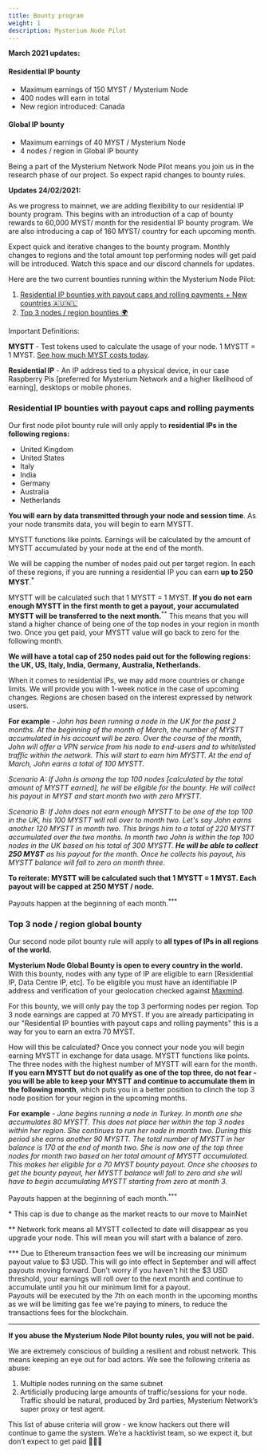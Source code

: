 ```yaml
---
title: Bounty program
weight: 1
description: Mysterium Node Pilot
---
```


**March 2021 updates:**
#### Residential IP bounty
* Maximum earnings of 150 MYST / Mysterium Node 
* 400 nodes will earn in total
* New region introduced: Canada 
#### Global IP bounty
* Maximum earnings of 40 MYST / Mysterium Node
* 4 nodes / region in Global IP bounty 

Being a part of the Mysterium Network Node Pilot means you join us in the research phase of our project. So expect rapid
changes to bounty rules.

**Updates 24/02/2021:**

As we progress to mainnet, we are adding flexibility to our residential IP bounty program. This begins with an introduction of a cap of bounty rewards to 60,000 MYST/ month for the residential IP bounty program. We are also introducing a cap of 160 MYST/ country for each upcoming month. 

Expect quick and iterative changes to the bounty program. Monthly changes to regions and the total amount top performing nodes will get paid will be introduced. Watch this space and our discord channels for updates. 

Here are the two current bounties running within the Mysterium Node Pilot:

1. [Residential IP bounties with payout caps and rolling payments + New countries 🇦🇺🇳🇱](#residential-ip-bounties-with-payout-caps-and-rolling-payments)
2. [Top 3 nodes / region bounties 🌍](#top-3-node--region-global-bounty)

Important Definitions:

**MYSTT** - Test tokens used to calculate the usage of your node. 1 MYSTT = 1
MYST. [See how much MYST costs today](https://www.coingecko.com/en/coins/mysterium).

**Residential IP** - An IP address tied to a physical device, in our case Raspberry
Pis [preferred for Mysterium Network and a higher likelihood of earning], desktops or mobile phones.

### Residential IP bounties with payout caps and rolling payments

Our first node pilot bounty rule will only apply to **residential IPs in the following regions:** 
- United Kingdom
- United States
- Italy
- India
- Germany
- Australia
- Netherlands

**You will earn by data transmitted through your node and session time**. As your node transmits data, you will begin to
earn MYSTT.

MYSTT functions like points. Earnings will be calculated by the amount of MYSTT accumulated by your node at the end of
the month.

We will be capping the number of nodes paid out per target region. In each of these regions, if you are running a
residential IP you can earn **up to 250 MYST**.<sup>*</sup>

MYSTT will be calculated such that 1 MYSTT = 1 MYST. **If you do not earn enough MYSTT in the first month to get a
payout, your accumulated MYSTT will be transferred to the next month.**<sup>**</sup> This means that you will stand a higher chance
of being one of the top nodes in your region in month two. Once you get paid, your MYSTT value will go back to zero for
the following month.

**We will have a total cap of 250 nodes paid out for the following regions: the UK, US, Italy, India, Germany, Australia,
Netherlands.**

When it comes to residential IPs, we may add more countries or change limits. We will provide you with 1-week notice in
the case of upcoming changes. Regions are chosen based on the interest expressed by network users.

**For example** - _John has been running a node in the UK for the past 2 months. At the beginning of the month of March,
the number of MYSTT accumulated in his account will be zero. Over the course of the month, John will offer a VPN service
from his node to end-users and to whitelisted traffic within the network. This will start to earn him MYSTT. At the end
of March, John earns a total of 100 MYSTT._

_Scenario A: If John is among the top 100 nodes [calculated by the total amount of MYSTT earned], he will be eligible
for the bounty. He will collect his payout in MYST and start month two with zero MYSTT._

_Scenario B: If John does not earn enough MYSTT to be one of the top 100 in the UK, his 100 MYSTT will roll over to
month two. Let's say John earns another 120 MYSTT in month two. This brings him to a total of 220 MYSTT accumulated over
the two months. In month two John is within the top 100 nodes in the UK based on his total of 300 MYSTT._ **_He will be
able to collect 250 MYST_** _as his payout for the month. Once he collects his payout, his MYSTT balance will fall to
zero on month three._

**To reiterate: MYSTT will be calculated such that 1 MYSTT = 1 MYST. Each payout will be capped at 250 MYST / node.**

Payouts happen at the beginning of each month.<sup>***</sup>

### Top 3 node / region global bounty

Our second node pilot bounty rule will apply to **all types of IPs in all regions of the world.**

**Mysterium Node Global Bounty is open to every country in the world.** With this bounty, nodes with any type of IP are
eligible to earn [Residential IP, Data Centre IP, etc]. To be eligible you must have an identifiable IP address and
verification of your geolocation checked against [Maxmind](https://www.maxmind.com/en/home).

For this bounty, we will only pay the top 3 performing nodes per region. Top 3 node earnings are capped at 70 MYST. If
you are already participating in our "Residential IP bounties with payout caps and rolling payments" this is a way for
you to earn an extra 70 MYST.

How will this be calculated? Once you connect your node you will begin earning MYSTT in exchange for data usage. MYSTT
functions like points. The three nodes with the highest number of MYSTT will earn for the month. **If you earn MYSTT but
do not qualify as one of the top three, do not fear - you will be able to keep your MYSTT and continue to accumulate
them in the following month**, which puts you in a better position to clinch the top 3 node position for your region in
the upcoming months.

**For example** - _Jane begins running a node in Turkey. In month one she accumulates 80 MYSTT. This does not place her
within the top 3 nodes within her region. She continues to run her node in month two. During this period she earns
another 90 MYSTT. The total number of MYSTT in her balance is 170 at the end of month two. She is now one of the top
three nodes for month two based on her total amount of MYSTT accumulated. This makes her eligible for a 70 MYST bounty
payout. Once she chooses to get the bounty payout, her MYSTT balance will fall to zero and she will have to begin
accumulating MYSTT starting from zero at month 3._

Payouts happen at the beginning of each month.<sup>***</sup>

\* This cap is due to change as the market reacts to our move to MainNet

** Network fork means all MYSTT collected to date will disappear as you upgrade your node. This will mean you will start
with a balance of zero.

*** Due to Ethereum transaction fees we will be increasing our minimum payout value to $3 USD. This will go into effect
in September and will affect payouts moving forward. Don't worry if you haven't hit the $3 USD threshold, your earnings
will roll over to the next month and continue to accumulate until you hit our minimum limit for a payout.  
Payouts will be executed by the 7th on each month in the upcoming months as we will be limiting gas fee we're paying to
miners, to reduce the transactions fees for the blockchain.

***

**If you abuse the Mysterium Node Pilot bounty rules, you will not be paid.**

We are extremely conscious of building a resilient and robust network. This means keeping an eye out for bad actors. We
see the following criteria as abuse:

1. Multiple nodes running on the same subnet
2. Artificially producing large amounts of traffic/sessions for your node. Traffic should be natural, produced by 3rd
   parties, Mysterium Network’s super proxy or test agent.

This list of abuse criteria will grow - we know hackers out there will continue to game the system. We’re a hacktivist
team, so we expect it, but don’t expect to get paid 🤣🤣🤣
